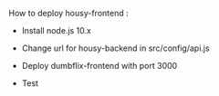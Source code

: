 How to deploy housy-frontend :

- Install node.js 10.x
- Change url for housy-backend in src/config/api.js
- Deploy dumbflix-frontend with port 3000

- Test
